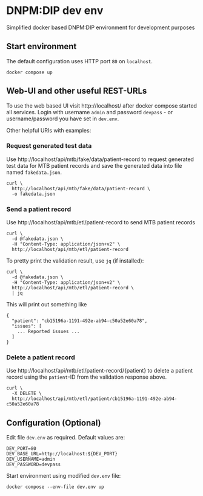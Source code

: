 # DNPM:DIP dev env

Simplified docker based DNPM:DIP environment for development purposes 

## Start environment

The default configuration uses HTTP port `80` on `localhost`.

```
docker compose up
```

## Web-UI and other useful REST-URLs

To use the web based UI visit http://localhost/ after docker compose started all services.
Login with username `admin` and password `devpass` - or username/password you have set in `dev.env`.

Other helpful URIs with examples:

### Request generated test data

Use http://localhost/api/mtb/fake/data/patient-record to request generated test data for MTB patient records and save
the generated data into file named `fakedata.json`.

```
curl \
  http://localhost/api/mtb/fake/data/patient-record \
  -o fakedata.json
```

### Send a patient record

Use http://localhost/api/mtb/etl/patient-record to send MTB patient records

```
curl \
  -d @fakedata.json \
  -H "Content-Type: application/json+v2" \
  http://localhost/api/mtb/etl/patient-record
```

To pretty print the validation result, use `jq` (if installed):

```
curl \
  -d @fakedata.json \
  -H "Content-Type: application/json+v2" \
  http://localhost/api/mtb/etl/patient-record \
  | jq
```

This will print out something like

```
{
  "patient": "cb15196a-1191-492e-ab94-c50a52e60a78",
  "issues": [
    ... Reported issues ...
  ]
}
```

### Delete a patient record

Use http://localhost/api/mtb/etl/patient-record/{patient} to delete a patient record using the `patient`-ID from
the validation response above.

```
curl \
  -X DELETE \
  http://localhost/api/mtb/etl/patient/cb15196a-1191-492e-ab94-c50a52e60a78
```

## Configuration (Optional)

Edit file `dev.env` as required. Default values are:

```
DEV_PORT=80
DEV_BASE_URL=http://localhost:${DEV_PORT}
DEV_USERNAME=admin
DEV_PASSWORD=devpass
```

Start environment using modified `dev.env` file:

```
docker compose --env-file dev.env up
```
